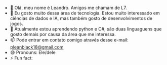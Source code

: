 - 👋 Olá, meu nome é Leandro. Amigos me chamam de L7.
- 👀 Eu gosto muito dessa área de tecnologia. Estou muito interessado em ciências de dados e IA, mas também gosto de desenvolvimentos de jogos.
- 🌱 Atualmente estou aprendendo python e C#, são duas linguaguens que gosto demais por causa da área que me interessa.
- 📫 Pode entrar em contato comigo através desse e-mail: pleanblack18@gmail.com
- 😄 Pronouns: Ele/dele
- ⚡ Fun fact: 


